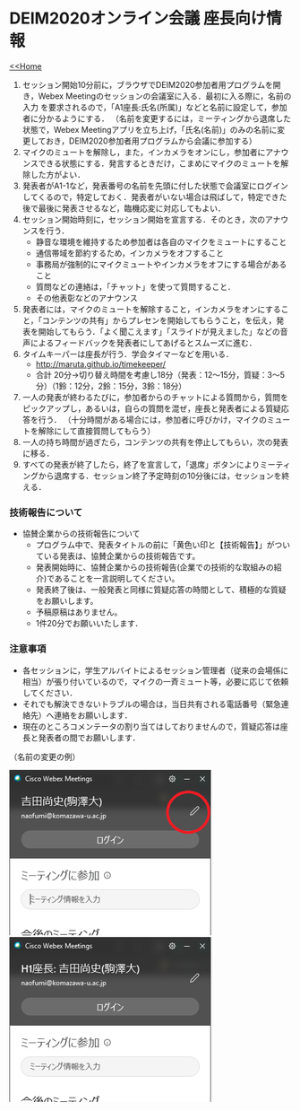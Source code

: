 # DEIM2020オンライン会議 座長向け情報

[<<Home](README.md)

1. セッション開始10分前に，ブラウザでDEIM2020参加者用プログラムを開き，Webex Meetingのセッションの会議室に入る．最初に入る際に，名前の入力
を要求されるので，「A1座長:氏名(所属)」などと名前に設定して，参加者に分かるようにする．
（名前を変更するには，ミーティングから退席した状態で，Webex Meetingアプリを立ち上げ，「氏名(名前)」のみの名前に変更しておき，DEIM2020参加者用プログラムから会議に参加する）
1. マイクのミュートを解除し，また，インカメラをオンにし，参加者にアナウンスできる状態にする．発言するときだけ，こまめにマイクのミュートを解除した方がよい．
1. 発表者がA1-1など，発表番号の名前を先頭に付した状態で会議室にログインしてくるので，特定しておく．発表者がいない場合は飛ばして，特定できた後で最後に発表させるなど，臨機応変に対応してもよい．
1. セッション開始時刻に，セッション開始を宣言する．そのとき，次のアナウンスを行う．
    * 静音な環境を維持するため参加者は各自のマイクをミュートにすること
    * 通信帯域を節約するため，インカメラをオフすること
    * 事務局が強制的にマイクミュートやインカメラをオフにする場合があること
    * 質問などの連絡は，「チャット」を使って質問すること．
    * その他表彰などのアナウンス
1. 発表者には，マイクのミュートを解除すること，インカメラをオンにすること，「コンテンツの共有」からプレセンを開始してもらうこと，を伝え，発表を開始してもらう．「よく聞こえます」「スライドが見えました」などの音声によるフィードバックを発表者にしてあげるとスムーズに進む．
1. タイムキーパーは座長が行う．学会タイマーなどを用いる．
    * http://maruta.github.io/timekeeper/
    * 合計 20分→切り替え時間を考慮し18分（発表：12～15分，質疑：3～5分）（1鈴：12分，2鈴：15分，3鈴：18分）
1. 一人の発表が終わるたびに，参加者からのチャットによる質問から，質問をピックアップし，あるいは，自らの質問を混ぜ，座長と発表者による質疑応答を行う．
（十分時間がある場合には，参加者に呼びかけ，マイクのミュートを解除にして直接質問してもらう）
1. 一人の持ち時間が過ぎたら，コンテンツの共有を停止してもらい，次の発表に移る．
1. すべての発表が終了したら，終了を宣言して，「退席」ボタンによりミーティングから退席する．セッション終了予定時刻の10分後には，セッションを終える．

### 技術報告について

- 協賛企業からの技術報告について
   - プログラム中で、発表タイトルの前に「黄色い印と【技術報告】」がついている発表は、協賛企業からの技術報告です。
   - 発表開始時に、協賛企業からの技術報告(企業での技術的な取組みの紹介)であることを一言説明してください。
   - 発表終了後は、一般発表と同様に質疑応答の時間として、積極的な質疑をお願いします。
   - 予稿原稿はありません。
   - 1件20分でお願いいたします．


### 注意事項

- 各セッションに，学生アルバイトによるセッション管理者（従来の会場係に相当）が張り付いているので，マイクの一斉ミュート等，必要に応じて依頼してください．
- それでも解決できないトラブルの場合は，当日共有される電話番号（緊急連絡先）へ連絡をお願いします．
- 現在のところコメンテータの割り当てはしておりませんので，質疑応答は座長と発表者の間でお願いします．

（名前の変更の例）

![名前の変更](img/rename6.png)
![名前の変更](img/rename8.png)
